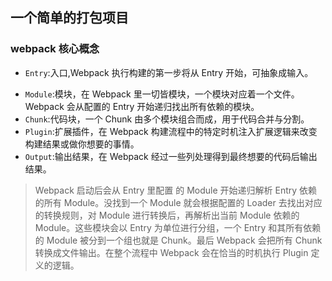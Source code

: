 ## 一个简单的打包项目

### webpack 核心概念

* `Entry`:入口,Webpack 执行构建的第一步将从 Entry 开始，可抽象成输入。

- `Module`:模块，在 Webpack 里一切皆模块，一个模块对应着一个文件。Webpack 会从配置的 Entry 开始递归找出所有依赖的模块。
- `Chunk`:代码块，一个 Chunk 由多个模块组合而成，用于代码合并与分割。
- `Plugin`:扩展插件，在 Webpack 构建流程中的特定时机注入扩展逻辑来改变构建结果或做你想要的事情。
- `Output`:输出结果，在 Webpack 经过一些列处理得到最终想要的代码后输出结果。

> Webpack 启动后会从 Entry 里配置 的 Module 开始递归解析 Entry 依赖的所有 Module。没找到一个 Module 就会根据配置的 Loader 去找出对应的转换规则，对 Module 进行转换后，再解析出当前 Module 依赖的 Module。这些模块会以 Entry 为单位进行分组，一个 Entry 和其所有依赖的 Module 被分到一个组也就是 Chunk。最后 Webpack 会把所有 Chunk 转换成文件输出。在整个流程中 Webpack 会在恰当的时机执行 Plugin 定义的逻辑。
